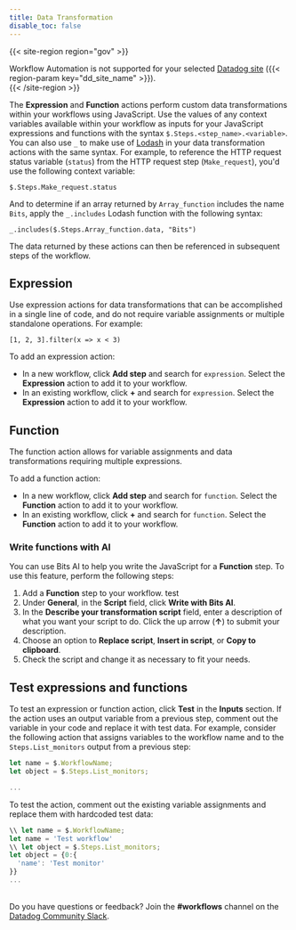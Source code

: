 ```yaml
---
title: Data Transformation
disable_toc: false
---
```


{{< site-region region="gov" >}}
<div class="alert alert-warning">Workflow Automation is not supported for your selected <a href="/getting_started/site">Datadog site</a> ({{< region-param key="dd_site_name" >}}).</div>
{{< /site-region >}}

The **Expression** and **Function** actions perform custom data transformations within your workflows using JavaScript. Use the values of any context variables available within your workflow as inputs for your JavaScript expressions and functions with the syntax `$.Steps.<step_name>.<variable>`. You can also use `_` to make use of [Lodash][1] in your data transformation actions with the same syntax. For example, to reference the HTTP request status variable (`status`) from the HTTP request step (`Make_request`), you'd use the following context variable: 

```
$.Steps.Make_request.status
```

And to determine if an array returned by `Array_function` includes the name `Bits`, apply the `_.includes` Lodash function with the following syntax:

```
_.includes($.Steps.Array_function.data, "Bits")
```

The data returned by these actions can then be referenced in subsequent steps of the workflow.

## Expression

Use expression actions for data transformations that can be accomplished in a single line of code, and do not require variable assignments or multiple standalone operations. For example:

`[1, 2, 3].filter(x => x < 3)`

To add an expression action:
- In a new workflow, click **Add step** and search for `expression`. Select the **Expression** action to add it to your workflow.
- In an existing workflow, click **+** and search for `expression`. Select the **Expression** action to add it to your workflow.

## Function

The function action allows for variable assignments and data transformations requiring multiple expressions.

To add a function action:
- In a new workflow, click **Add step** and search for `function`. Select the **Function** action to add it to your workflow.
- In an existing workflow, click **+** and search for `function`. Select the **Function** action to add it to your workflow.

### Write functions with AI

You can use Bits AI to help you write the JavaScript for a **Function** step. To use this feature, perform the following steps:

1. Add a **Function** step to your workflow. test
1. Under **General**, in the **Script** field, click **<i class="icon-bits-ai"></i> Write with Bits AI**.
1. In the **Describe your transformation script** field, enter a description of what you want your script to do. Click the up arrow (**↑**) to submit your description.
1. Choose an option to **Replace script**, **Insert in script**, or **Copy to clipboard**.
1. Check the script and change it as necessary to fit your needs.

## Test expressions and functions

To test an expression or function action, click **Test** in the **Inputs** section. If the action uses an output variable from a previous step, comment out the variable in your code and replace it with test data. For example, consider the following action that assigns variables to the workflow name and to the `Steps.List_monitors` output from a previous step:

```js
let name = $.WorkflowName;
let object = $.Steps.List_monitors;

...
```

To test the action, comment out the existing variable assignments and replace them with hardcoded test data:

```js
\\ let name = $.WorkflowName;
let name = 'Test workflow'
\\ let object = $.Steps.List_monitors;
let object = {0:{
  'name': 'Test monitor'
}}
...
```

<br>Do you have questions or feedback? Join the **#workflows** channel on the [Datadog Community Slack][2].

[1]: https://lodash.com/
[2]: https://datadoghq.slack.com/